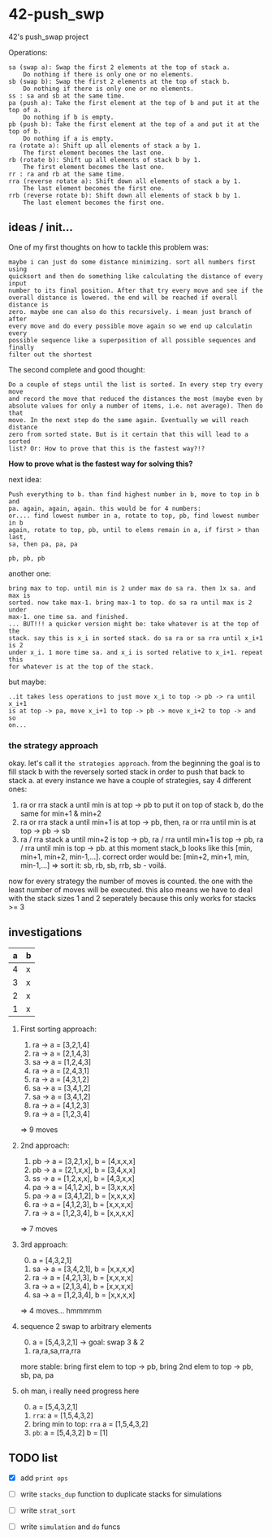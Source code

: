 # 42-push_swp
42's push_swap project

Operations:

    sa (swap a): Swap the first 2 elements at the top of stack a.
        Do nothing if there is only one or no elements.
    sb (swap b): Swap the first 2 elements at the top of stack b.
        Do nothing if there is only one or no elements.
    ss : sa and sb at the same time.
    pa (push a): Take the first element at the top of b and put it at the top of a.
        Do nothing if b is empty.
    pb (push b): Take the first element at the top of a and put it at the top of b.
        Do nothing if a is empty.
    ra (rotate a): Shift up all elements of stack a by 1.
        The first element becomes the last one.
    rb (rotate b): Shift up all elements of stack b by 1.
        The first element becomes the last one.
    rr : ra and rb at the same time.
    rra (reverse rotate a): Shift down all elements of stack a by 1.
        The last element becomes the first one.
    rrb (reverse rotate b): Shift down all elements of stack b by 1.
        The last element becomes the first one.

## ideas / init...

One of my first thoughts on how to tackle this problem was: 

    maybe i can just do some distance minimizing. sort all numbers first using
    quicksort and then do something like calculating the distance of every input
    number to its final position. After that try every move and see if the
    overall distance is lowered. the end will be reached if overall distance is
    zero. maybe one can also do this recursively. i mean just branch of after
    every move and do every possible move again so we end up calculatin every
    possible sequence like a superposition of all possible sequences and finally
    filter out the shortest

The second complete and good thought:

    Do a couple of steps until the list is sorted. In every step try every move
    and record the move that reduced the distances the most (maybe even by
    absolute values for only a number of items, i.e. not average). Then do that
    move. In the next step do the same again. Eventually we will reach distance
    zero from sorted state. But is it certain that this will lead to a sorted
    list? Or: How to prove that this is the fastest way?!?

**How to prove what is the fastest way for solving this?**

next idea:

    Push everything to b. than find highest number in b, move to top in b and
    pa. again, again, again. this would be for 4 numbers:
    or.... find lowest number in a, rotate to top, pb, find lowest number in b
    again, rotate to top, pb, until to elems remain in a, if first > than last,
    sa, then pa, pa, pa

    pb, pb, pb

another one:

    bring max to top. until min is 2 under max do sa ra. then 1x sa. and max is
    sorted. now take max-1. bring max-1 to top. do sa ra until max is 2 under
    max-1. one time sa. and finished.
    ... BUT!!! a quicker version might be: take whatever is at the top of the
    stack. say this is x_i in sorted stack. do sa ra or sa rra until x_i+1 is 2
    under x_i. 1 more time sa. and x_i is sorted relative to x_i+1. repeat this
    for whatever is at the top of the stack.

but maybe:

    ..it takes less operations to just move x_i to top -> pb -> ra until x_i+1
    is at top -> pa, move x_i+1 to top -> pb -> move x_i+2 to top -> and so
    on...

### the strategy approach

okay. let's call it `the strategies approach`. from the beginning the goal
is to fill stack b with the reversely sorted stack in order to push that
back to stack a. at every instance we have a couple of strategies, say 4
different ones:

1. ra or rra stack a until min is at top -> pb to put it on top of stack b,
    do the same for min+1 & min+2
2. ra or rra stack a until min+1 is at top -> pb, then, ra or rra until min
    is at top -> pb -> sb
3. ra / rra stack a until min+2 is top -> pb, ra / rra until min+1 is top ->
    pb, ra / rra until min is top -> pb. at this moment stack_b looks like
    this [min, min+1, min+2, min-1,...]. correct order would be: [min+2,
    min+1, min, min-1,...] => sort it: sb, rb, sb, rrb, sb - voilá.

now for every strategy the number of moves is counted. the one with the
least number of moves will be executed. this also means we have to deal with
the stack sizes 1 and 2 seperately because this only works for stacks >= 3



## investigations

 | a | b |
 | - | - |
 | 4 | x |
 | 3 | x |
 | 2 | x |
 | 1 | x |

 1) First sorting approach:
    1. ra -> a = [3,2,1,4]
    2. ra -> a = [2,1,4,3]
    3. sa -> a = [1,2,4,3]
    4. ra -> a = [2,4,3,1]
    5. ra -> a = [4,3,1,2]
    6. sa -> a = [3,4,1,2]
    7. sa -> a = [3,4,1,2]
    8. ra -> a = [4,1,2,3]
    9. ra -> a = [1,2,3,4]

    => 9 moves

 2) 2nd approach:
    1. pb -> a = [3,2,1,x], b = [4,x,x,x]
    2. pb -> a = [2,1,x,x], b = [3,4,x,x]
    3. ss -> a = [1,2,x,x], b = [4,3,x,x]
    4. pa -> a = [4,1,2,x], b = [3,x,x,x]
    5. pa -> a = [3,4,1,2], b = [x,x,x,x]
    6. ra -> a = [4,1,2,3], b = [x,x,x,x]
    7. ra -> a = [1,2,3,4], b = [x,x,x,x]

    => 7 moves

 3) 3rd approach:

    0. a = [4,3,2,1]
    1. sa -> a = [3,4,2,1], b = [x,x,x,x]
    2. ra -> a = [4,2,1,3], b = [x,x,x,x]
    3. ra -> a = [2,1,3,4], b = [x,x,x,x]
    4. sa -> a = [1,2,3,4], b = [x,x,x,x]

    => 4 moves... hmmmmm

 4) sequence 2 swap to arbitrary elements

    0. a = [5,4,3,2,1] -> goal: swap 3 & 2
    1. ra,ra,sa,rra,rra

    more stable: bring first elem to top -> pb, bring 2nd elem to top -> pb,
    sb, pa, pa

 5) oh man, i really need progress here

    0. a = [5,4,3,2,1]
    00. `rra`: a = [1,5,4,3,2]
    1. bring min to top: `rra` a = [1,5,4,3,2]
    2. `pb`: a = [5,4,3,2] b = [1]

## TODO list

- [x] add `print ops`
- [ ] write `stacks_dup` function to duplicate stacks for simulations
- [ ] write `strat_sort`
- [ ] write `simulation` and `do` funcs



